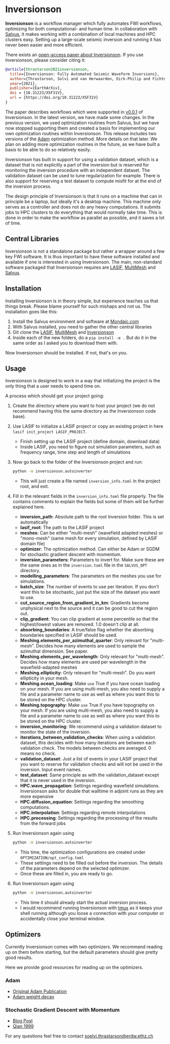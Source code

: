 # Inversionson

**Inversionson** is a workflow manager which fully automates FWI workflows, optimizing for both computational- and human time.
In collaboration with [Salvus](https://mondaic.com), it makes working with a combination of local machines and HPC clusters easy.
Setting up a large-scale seismic inversion and running it has never been easier and more efficient.

There exists an [open-access paper about Inversionson](https://eartharxiv.org/repository/view/2132/). If you use Inversionson, please consider citing it:

```bibtex
@article{thrastarson2021inversionson,
  title={Inversionson: Fully Automated Seismic Waveform Inversions},
  author={Thrastarson, Solvi and van Herwaarden, Dirk-Philip and Fichtner, Andreas},
  year={2021},
  publisher={EarthArXiv},
  doi = {10.31223/X5F31V},
  url = {https://doi.org/10.31223/X5F31V}
}
```

The paper describes workflows which were supported in [v0.0.1](https://github.com/solvithrastar/Inversionson/releases/tag/v0.0.1-minibatch) of Inversionson.
In the latest version, we have made some changes.
In the previous version, we used optimization routines from Salvus, but we have now stopped supporting them and created a basis for implementing our own optimization routines within Inversionson.
This release includes two versions of the [Adam](https://arxiv.org/abs/1412.6980) optimization method. More details on that later.
We plan on adding more optimization routines in the future, as we have built a basis to be able to do so relatively easily.

Inversionson has built in support for using a validation dataset, which is a dataset that is not explicitly a part of the inversion but is reserved for monitoring the inversion procedure with an independent dataset.
The validation dataset can be used to tune regularization for example. There is also support for reserving a test dataset to compute misfit for at the end of the inversion process.

The design principle of Inversionson is that it runs on a machine that can in principle be a laptop, but ideally it's a desktop machine.
This machine only serves as a controller and does not do any heavy computations. It submits jobs to HPC clusters to do everything that would normally take time.
This is done in order to make the workflow as parallel as possible, and it saves a lot of time.

## Central Libraries

Inversionson is not a standalone package but rather a wrapper around a few key FWI software.
It is thus important to have these software installed and available if one is interested in using Inversionson.
The main, non-standard software packaged that Inversionson requires are
[LASIF](https://dirkphilip.github.io/LASIF_2.0/),
[MultiMesh](https://github.com/solvithrastar/MultiMesh) and
[Salvus](https://mondaic.com/).

## Installation

Installing Inversionson is in theory simple, but experience teaches us that things break.
Please blame yourself for such mishaps and not us.
The installation goes like this:
1. Install the Salvus environment and software at [Mondaic.com](https://mondaic.com/docs/0.12.0/installation)
1. With Salvus installed, you need to gather the other central libraries
1. Git clone the [LASIF](https://github.com/dirkphilip/LASIF_2.0), [MultiMesh](https://github.com/solvithrastar/MultiMesh) and [Inversionson](https://github.com/solvithrastar/Inversionson)
1. Inside each of the new folders, do a `pip install -e .` But do it in the same order as I asked you to download them with.

Now Inversionson should be installed.
If not, that's on you.

## Usage

Inversionson is designed to work in a way that initializing the project is the only thing that a user needs to spend time on.

A process which should get your project going:

1. Create the directory where you want to host your project (we do not recommend having this the same directory as the Inversionson code base).
1. Use LASIF to initialize a LASIF project or copy an existing project in here  `lasif init_project LASIF_PROJECT`.
    * Finish setting up the LASIF project (define domain, download data)
    * Inside LASIF, you need to figure out simulation parameters, such as frequency range, time step and length of simulations

1. Now go back to the folder of the Inversionson project and run:
    ```bash
    python -m inversionson.autoinverter
    ```
    * This will just create a file named `inversion_info.toml` in the project root, and exit.
1. Fill in the relevant fields in the `inversion_info.toml` file properly. The file contains comments to explain the fields but some of them will be further explained here.
    * __inversion_path__: Absolute path to the root Inversion folder. This is set automatically
    * __lasif_root__: The path to the LASIF project
    * __meshes__: Can be either "multi-mesh" (wavefield adapted meshes) or "mono-mesh" (same mesh for every simulation, defined by LASIF domain file)
    * __optimizer__: The optimization method. Can either be Adam or SGDM for stochastic gradient descent with momentum.
    * __inversion_parameters__: Parameters to invert for. Make sure these are the same ones as in the `inversion.toml` file in the `SALVUS_OPT` directory.
    * __modelling_parameters__: The parameters on the meshes you use for simulations.
    * __batch_size__: The number of events to use per iteration. If you don't want this to be stochastic, just put the size of the dataset you want to use.
    * __cut_source_region_from_gradient_in_km__: Gradients become unphysical next to the source and it can be good to cut the region out.
    * __clip_gradient__: You can clip gradient at some percentile so that the highest/lowest values are removed. 1.0 doesn't clip at all.
    * __absorbing_boundaries__: A true/false flag whether the absorbing boundaries specified in LASIF should be used.
    * __Meshing.elements_per_azimuthal_quarter__: Only relevant for "multi-mesh". Decides how many elements are used to sample the azimuthal dimension. See paper.
    * __Meshing.elements_per_wavelength__: Only relevant for "multi-mesh". Decides how many elements are used per wavelength in the wavefield-adapted meshes
    * __Meshing.ellipticity__: Only relevant for "multi-mesh". Do you want ellipticity in your mesh.
    * __Meshing.ocean_loading__: Make `use` True if you have ocean loading on your mesh. If you are using multi-mesh, you also need to supply a file and a parameter name to use as well as where you want this to be stored on the HPC cluster.
    * __Meshing.topography__: Make `use` True if you have topography on your mesh. If you are using multi-mesh, you also need to supply a file and a parameter name to use as well as where you want this to be stored on the HPC cluster.
    * __inversion_monitoring__: We recommend using a validation dataset to monitor the state of the inversion. 
    * __iterations_between_validation_checks__: When using a validation dataset, this decides with how many iterations are between each validation check. The models between checks are averaged. 0 means no check.
    * __validation_dataset__: Just a list of events in your LASIF project that you want to reserve for validation checks and will not be used in the inversion. Input event names.
    * __test_dataset__: Same principle as with the validation_dataset except that it is never used in the inversion.
    * __HPC.wave_propagation__: Settings regarding wavefield simulations. Inversionson asks for double that walltime in adjoint runs as they are more expensive
    * __HPC.diffusion_equation__: Settings regarding the smoothing computations.
    * __HPC.interpolation__: Settings regarding remote interpolations
    * __HPC.processing__: Settings regarding the processing of the results from the forward jobs

1. Run Inversionson again using
    ```bash
    python -m inversionson.autoinverter
    ```
    * This time, the optimization configurations are created under `OPTIMIZATION/opt_config.toml`
    * These settings need to be filled out before the inversion. The details of the parameters depend on the selected optimizer.
    * Once these are filled in, you are ready to go.

1. Run Inversionson again using
    ```bash
    python -m inversionson.autoinverter
    ```
    * This time it should already start the actual inversion process.
    * I would recommend running Inversionson with [tmux](https://tmuxcheatsheet.com/) as it keeps your shell running although you loose a connection with your computer or accidentally close your terminal window.

## Optimizers

Currently Inversionson comes with two optimizers.
We recommend reading up on them before starting, but the default parameters should give pretty good results.

Here we provide good resources for reading up on the optimizers.

### Adam

- [Original Adam Publication](https://arxiv.org/abs/1412.6980)
- [Adam weight decay](https://towardsdatascience.com/why-adamw-matters-736223f31b5d)

### Stochastic Gradient Descent with Momentum

- [Blog Post](https://towardsdatascience.com/stochastic-gradient-descent-with-momentum-a84097641a5d)
- [Qian 1999](http://citeseerx.ist.psu.edu/viewdoc/download?doi=10.1.1.57.5612&rep=rep1&type=pdf)

For any questions feel free to contact soelvi.thrastarson@erdw.ethz.ch

